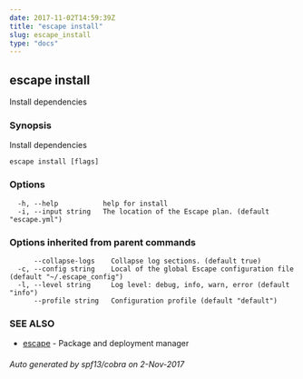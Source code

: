```yaml
---
date: 2017-11-02T14:59:39Z
title: "escape install"
slug: escape_install
type: "docs"
---
```

## escape install

Install dependencies

### Synopsis


Install dependencies

```
escape install [flags]
```

### Options

```
  -h, --help           help for install
  -i, --input string   The location of the Escape plan. (default "escape.yml")
```

### Options inherited from parent commands

```
      --collapse-logs    Collapse log sections. (default true)
  -c, --config string    Local of the global Escape configuration file (default "~/.escape_config")
  -l, --level string     Log level: debug, info, warn, error (default "info")
      --profile string   Configuration profile (default "default")
```

### SEE ALSO
* [escape](../escape/)	 - Package and deployment manager

###### Auto generated by spf13/cobra on 2-Nov-2017
